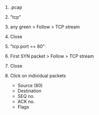 1. .pcap

2. "tcp"

3. any green > Follow > TCP stream

4. Close

5. "tcp.port == 80"

6. First SYN packet > Follow > TCP stream

7. Close

8. Click on individual packets

    * Source (80)
    * Destination
    * SEQ no.
    * ACK no.
    * Flags